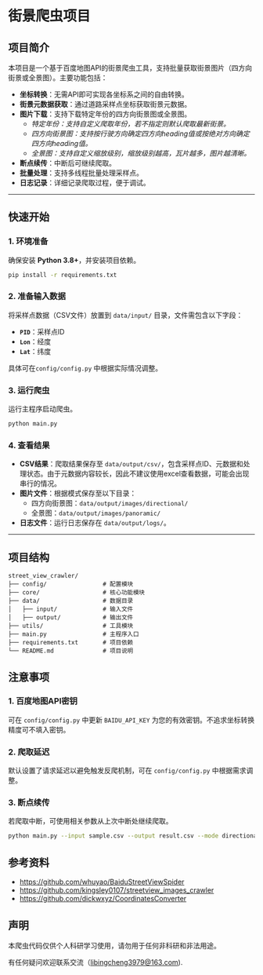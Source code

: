 # 街景爬虫项目

## 项目简介

本项目是一个基于百度地图API的街景爬虫工具，支持批量获取街景图片（四方向街景或全景图）。主要功能包括：

- **坐标转换**：无需API即可实现各坐标系之间的自由转换。
- **街景元数据获取**：通过道路采样点坐标获取街景元数据。
- **图片下载**：支持下载特定年份的四方向街景图或全景图。
  - *特定年份：支持自定义爬取年份，若不指定则默认爬取最新街景。*
  - *四方向街景图：支持按行驶方向确定四方向heading值或按绝对方向确定四方向heading值。*
  - *全景图：支持自定义缩放级别，缩放级别越高，瓦片越多，图片越清晰。*
- **断点续传**：中断后可继续爬取。
- **批量处理**：支持多线程批量处理采样点。
- **日志记录**：详细记录爬取过程，便于调试。

---

## 快速开始

### 1. 环境准备

确保安装 **Python 3.8+**，并安装项目依赖。
```bash
pip install -r requirements.txt
```
### 2. 准备输入数据

将采样点数据（CSV文件）放置到 `data/input/` 目录，文件需包含以下字段：

- **`PID`**：采样点ID
- **`Lon`**：经度
- **`Lat`**：纬度

具体可在`config/config.py` 中根据实际情况调整。

### 3. 运行爬虫

运行主程序启动爬虫。
```bash
python main.py
```
### 4. 查看结果

- **CSV结果**：爬取结果保存至 `data/output/csv/`，包含采样点ID、元数据和处理状态。由于元数据内容较长，因此不建议使用excel查看数据，可能会出现串行的情况。 
- **图片文件**：根据模式保存至以下目录：
  - 四方向街景图：`data/output/images/directional/`
  - 全景图：`data/output/images/panoramic/`
- **日志文件**：运行日志保存在 `data/output/logs/`。

---

## 项目结构

```plaintext
street_view_crawler/
├── config/                # 配置模块
├── core/                  # 核心功能模块
├── data/                  # 数据目录
│   ├── input/             # 输入文件
│   ├── output/            # 输出文件
├── utils/                 # 工具模块
├── main.py                # 主程序入口
├── requirements.txt       # 项目依赖
└── README.md              # 项目说明
```

## 注意事项
### 1. 百度地图API密钥
可在 `config/config.py` 中更新 `BAIDU_API_KEY` 为您的有效密钥。不追求坐标转换精度可不填入密钥。
### 2. 爬取延迟
默认设置了请求延迟以避免触发反爬机制，可在 `config/config.py` 中根据需求调整。
### 3. 断点续传
若爬取中断，可使用相关参数从上次中断处继续爬取。
```bash
python main.py --input sample.csv --output result.csv --mode directional --year 2021 --resume
```

## 参考资料
- https://github.com/whuyao/BaiduStreetViewSpider
- https://github.com/kingsley0107/streetview_images_crawler
- https://github.com/dickwxyz/CoordinatesConverter

## 声明
本爬虫代码仅供个人科研学习使用，请勿用于任何非科研和非法用途。

有任何疑问欢迎联系交流（libingcheng3979@163.com).